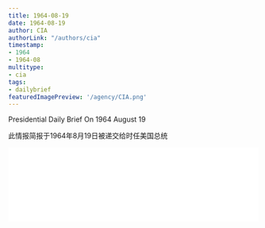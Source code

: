 ```yaml
---
title: 1964-08-19
date: 1964-08-19
author: CIA 
authorLink: "/authors/cia"
timestamp: 
- 1964
- 1964-08
multitype: 
- cia
tags: 
- dailybrief
featuredImagePreview: '/agency/CIA.png'
---
```



Presidential Daily Brief On 1964 August 19

此情报简报于1964年8月19日被递交给时任美国总统

<!--more-->





<div id="over" style="width:100%; overflow:hidden"> <iframe id="sFrame" name="sFrame" frameborder="no" border="0"  allowfullscreen marginwidth="0" scrolling="no" src = " /CIA/1964-08-19.html "  style = " position:absulute; width: 806px; top: 300;" > </iframe> </div>